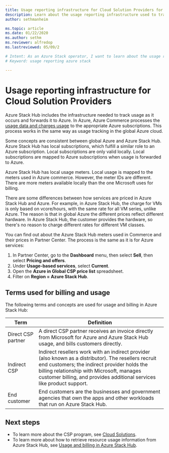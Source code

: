 ```yaml
---
title: Usage reporting infrastructure for Cloud Solution Providers for Azure Stack Hub 
description: Learn about the usage reporting infrastructure used to track usage for tenants serviced by a Cloud Solution Provider (CSP).
author: sethmanheim

ms.topic: article
ms.date: 01/22/2020
ms.author: sethm
ms.reviewer: alfredop
ms.lastreviewed: 05/09/2

# Intent: As an Azure Stack operator, I want to learn about the usage reporting infrastructure in Azure Stack.
# Keyword: usage reporting azure stack

---
```



# Usage reporting infrastructure for Cloud Solution Providers

Azure Stack Hub includes the infrastructure needed to track usage as it occurs and forwards it to Azure. In Azure, Azure Commerce processes the [usage data and charges usage](azure-stack-billing-and-chargeback.md) to the appropriate Azure subscriptions. This process works in the same way as usage tracking in the global Azure cloud.

Some concepts are consistent between global Azure and Azure Stack Hub. Azure Stack Hub has local subscriptions, which fulfill a similar role to an Azure subscription. Local subscriptions are only valid locally. Local subscriptions are mapped to Azure subscriptions when usage is forwarded to Azure.

Azure Stack Hub has local usage meters. Local usage is mapped to the meters used in Azure commerce. However, the meter IDs are different. There are more meters available locally than the one Microsoft uses for billing.

There are some differences between how services are priced in Azure Stack Hub and Azure. For example, in Azure Stack Hub, the charge for VMs is only based on vcore/hours, with the same rate for all VM series, unlike Azure. The reason is that in global Azure the different prices reflect different hardware. In Azure Stack Hub, the customer provides the hardware, so there's no reason to charge different rates for different VM classes.

You can find out about the Azure Stack Hub meters used in Commerce and their prices in Partner Center. The process is the same as it is for Azure services:

1. In Partner Center, go to the **Dashboard** menu, then select **Sell**, then select **Pricing and offers**.
2. Under **Usage-based services**, select **Current**.
3. Open the **Azure in Global CSP price list** spreadsheet.
4. Filter on **Region = Azure Stack Hub**.

## Terms used for billing and usage

The following terms and concepts are used for usage and billing in Azure Stack Hub:

| Term | Definition |
| --- | --- |
| Direct CSP partner | A direct CSP partner receives an invoice directly from Microsoft for Azure and Azure Stack Hub usage, and bills customers directly. |
| Indirect CSP | Indirect resellers work with an indirect provider (also known as a distributor). The resellers recruit end customers; the indirect provider holds the billing relationship with Microsoft, manages customer billing, and provides additional services like product support. |
| End customer | End customers are the businesses and government agencies that own the apps and other workloads that run on Azure Stack Hub. |

## Next steps

- To learn more about the CSP program, see [Cloud Solutions](https://partner.microsoft.com/solutions/microsoft-cloud-solutions).
- To learn more about how to retrieve resource usage information from Azure Stack Hub, see [Usage and billing in Azure Stack Hub](azure-stack-billing-and-chargeback.md).
